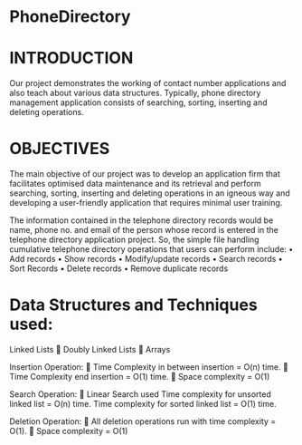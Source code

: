 # PhoneDirectory

# INTRODUCTION

Our project demonstrates the working of contact number applications and also teach about various data structures. Typically, phone directory management application consists of searching, sorting, inserting and deleting operations.


# OBJECTIVES

The main objective of our project was to develop an application firm that facilitates optimised data maintenance and its retrieval and perform searching, sorting, inserting and deleting operations in an igneous way and developing a user-friendly application that requires minimal user training.

The information contained in the telephone directory records would be name, phone no. and email of the person whose record is entered in the telephone directory application project. So, the simple file handling cumulative telephone directory operations that users can perform include:
•	Add records
•	Show records
•	Modify/update records
•	Search records
•	Sort Records
•	Delete records
•	Remove duplicate records

# Data Structures and Techniques used: 


Linked Lists
	Doubly Linked Lists
	Arrays 


Insertion Operation: 
	Time Complexity in between insertion = O(n) time.
	Time Complexity end insertion = O(1) time.
	Space complexity = O(1)

Search Operation: 
	Linear Search used
	Time complexity for unsorted linked list = O(n) time.			Time complexity for sorted linked list = O(1) time.

Deletion Operation:
	All deletion operations run with time complexity = O(1).
	Space complexity = O(1)
